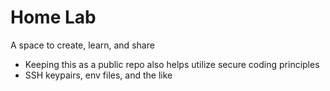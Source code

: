 # Home Lab

A space to create, learn, and share


- Keeping this as a public repo also helps utilize secure coding principles
- SSH keypairs, env files, and the like

